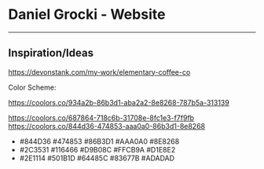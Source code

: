 # Daniel Grocki - Website

---

## Inspiration/Ideas
https://devonstank.com/my-work/elementary-coffee-co

Color Scheme:

https://coolors.co/934a2b-86b3d1-aba2a2-8e8268-787b5a-313139

https://coolors.co/687864-718c6b-31708e-8fc1e3-f7f9fb
https://coolors.co/844d36-474853-aaa0a0-86b3d1-8e8268

- #844D36
#474853
#86B3D1
#AAA0A0
#8E8268
- #2C3531
#116466
#D9B08C
#FFCB9A
#D1E8E2
- #2E1114
#501B1D
#64485C
#83677B
#ADADAD



